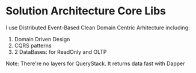 # Solution Architecture Core Libs

I use Distributed Event-Based Clean Domain Centric Arhitecture including:
1) Domain Driven Design
2) CQRS patterns
3) 2 DataBases: for ReadOnly and OLTP 

Note: There're no layers for QueryStack. It returns data fast with Dapper
